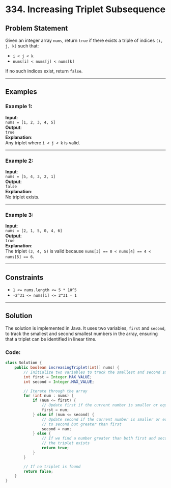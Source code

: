 # 334. Increasing Triplet Subsequence

## Problem Statement
Given an integer array `nums`, return `true` if there exists a triple of indices `(i, j, k)` such that:

- `i < j < k`
- `nums[i] < nums[j] < nums[k]`

If no such indices exist, return `false`.

---

## Examples

### Example 1:
**Input**:  
`nums = [1, 2, 3, 4, 5]`  
**Output**:  
`true`  
**Explanation**:  
Any triplet where `i < j < k` is valid.

---

### Example 2:
**Input**:  
`nums = [5, 4, 3, 2, 1]`  
**Output**:  
`false`  
**Explanation**:  
No triplet exists.

---

### Example 3:
**Input**:  
`nums = [2, 1, 5, 0, 4, 6]`  
**Output**:  
`true`  
**Explanation**:  
The triplet `(3, 4, 5)` is valid because `nums[3] == 0 < nums[4] == 4 < nums[5] == 6`.

---

## Constraints
- `1 <= nums.length <= 5 * 10^5`
- `-2^31 <= nums[i] <= 2^31 - 1`

---

## Solution

The solution is implemented in Java. It uses two variables, `first` and `second`, to track the smallest and second smallest numbers in the array, ensuring that a triplet can be identified in linear time.

### Code:
```java
class Solution {
    public boolean increasingTriplet(int[] nums) {
        // Initialize two variables to track the smallest and second smallest values
        int first = Integer.MAX_VALUE;
        int second = Integer.MAX_VALUE;

        // Iterate through the array
        for (int num : nums) {
            if (num <= first) {
                // Update first if the current number is smaller or equal
                first = num;
            } else if (num <= second) {
                // Update second if the current number is smaller or equal
                // to second but greater than first
                second = num;
            } else {
                // If we find a number greater than both first and second,
                // the triplet exists
                return true;
            }
        }

        // If no triplet is found
        return false;
    }
}
